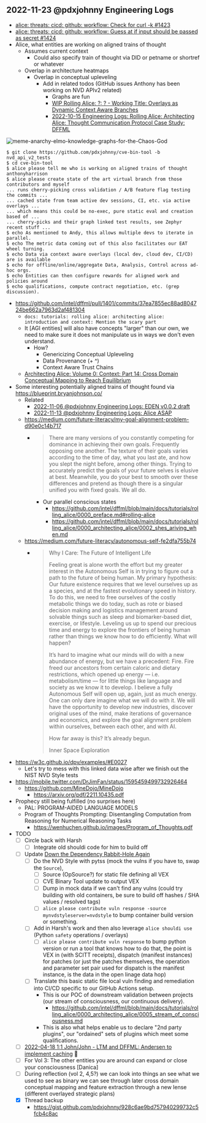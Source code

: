 ## 2022-11-23 @pdxjohnny Engineering Logs

- [alice: threats: cicd: github: workflow: Check for curl -k #1423](https://github.com/intel/dffml/issues/1423)
- [alice: threats: cicd: github: workflow: Guess at if input should be passed as secret #1424](https://github.co/intel/dffml/issues/1424)
- Alice, what entities are working on aligned trains of thought
  - Assumes current context
    - Could also specify train of thought via DID or petname or shortref or whatever
  - Overlap in architecture heatmaps
    - Overlap in conceptual upleveling
      - Add in related todos (GitHub issues Anthony has been working on NVD APIv2 related)
        - Graphs are fun
        - [WIP Rolling Alice: ?: ? - Working Title: Overlays as Dynamic Context Aware Branches](https://github.com/intel/dffml/discussions/1406?sort=new#discussioncomment-4180716)
        - [2022-10-15 Engineering Logs: Rolling Alice: Architecting Alice: Thought Communication Protocol Case Study: DFFML](https://github.com/intel/dffml/discussions/1406?sort=new#discussioncomment-3883683)

![meme-anarchy-elmo-knowledge-graphs-for-the-Chaos-God](https://user-images.githubusercontent.com/5950433/203634346-111c884d-0f95-4066-addf-dbfbaeda4910.png)

```console
$ git clone https://github.com/pdxjohnny/cve-bin-tool -b nvd_api_v2_tests
$ cd cve-bin-tool
$ alice please tell me who is working on aligned trains of thought
anthonyharrison
$ alice please create state of the art virtual branch from those contributors and myself
... runs cherry-picking cross validation / A/B feature flag testing the commits ...
... cached state from team active dev sessions, CI, etc. via active overlays ...
... which means this could be no-exec, pure static eval and creation based of ...
... cherry-picks and their graph linked test results, see Zephyr recent stuff ...
$ echo As mentioned to Andy, this allows multiple devs to iterate in parallel.
$ echo The metric data coming out of this also facilitates our EAT wheel turning.
$ echo Data via context aware overlays (local dev, cloud dev, CI/CD) are is available
$ echo for offline/online/aggregate Data, Analysis, Control across ad-hoc orgs.
$ echo Entities can then configure rewards for aligned work and policies around
$ echo qualifications, compute contract negotiation, etc. (grep discussion).
```

- https://github.com/intel/dffml/pull/1401/commits/37ea7855ec88ad804724be662a7963d2af481304
  - `docs: tutorials: rolling alice: architecting alice: introduction and context: Mention the scary part`
  - It [AGI entities] will also have concepts "larger" than our own, we need to make sure
it does not manipulate us in ways we don't even understand.
    - How?
      - Genericizing Conceptual Upleveling
      - Data Provenance (+ ^)
      - Context Aware Trust Chains
  - [Architecting Alice: Volume 0: Context: Part 14: Cross Domain Conceptual Mapping to Reach Equilibrium](https://www.youtube.com/watch?v=A-S9Z684o4Y&list=PLtzAOVTpO2jaHsS4o-sDzDyHEug-1KRbK)
- Some interesting potentially aligned trains of thought found via https://blueprint.bryanjohnson.co/
  - Related
    - [2022-11-06 @pdxjohnny Engineering Logs: EDEN v0.0.2 draft](https://github.com/intel/dffml/discussions/1406?sort=new#discussioncomment-4068656)
    - [2022-11-13 @pdxjohnny Engineering Logs: Alice ASAP](https://github.com/intel/dffml/discussions/1406?sort=new#discussioncomment-4128767)
  - https://medium.com/future-literacy/my-goal-alignment-problem-d90e0c14b717
    - > There are many versions of you constantly competing for dominance in achieving their own goals. Frequently opposing one another. The texture of their goals varies according to the time of day, what you last ate, and how you slept the night before, among other things. Trying to accurately predict the goals of your future selves is elusive at best. Meanwhile, you do your best to smooth over these differences and pretend as though there is a singular unified you with fixed goals. We all do.
      - Our parallel conscious states
        - https://github.com/intel/dffml/blob/main/docs/tutorials/rolling_alice/0000_preface.md#rolling-alice
        - https://github.com/intel/dffml/blob/main/docs/tutorials/rolling_alice/0000_architecting_alice/0002_shes_ariving_when.md
  - https://medium.com/future-literacy/autonomous-self-fe2dfa755b74
    - > Why I Care: The Future of Intelligent Life
      >
      > Feeling great is alone worth the effort but my greater interest in the Autonomous Self is in trying to figure out a path to the future of being human. My primary hypothesis: Our future existence requires that we level ourselves up as a species, and at the fastest evolutionary speed in history. To do this, we need to free ourselves of the costly metabolic things we do today, such as rote or biased decision making and logistics management around solvable things such as sleep and biomarker-based diet, exercise, or lifestyle. Leveling us up to spend our precious time and energy to explore the frontiers of being human rather than things we know how to do efficiently. What will happen?
      >
      > It’s hard to imagine what our minds will do with a new abundance of energy, but we have a precedent: Fire. Fire freed our ancestors from certain caloric and dietary restrictions, which opened up energy — i.e. metabolism/time — for little things like language and society as we know it to develop. I believe a fully Autonomous Self will open up, again, just as much energy. One can only dare imagine what we will do with it. We will have the opportunity to develop new industries, discover original uses of the mind, make iterations of governance and economics, and explore the goal alignment problem within ourselves, between each other, and with AI.
      >
      > How far away is this? It’s already begun.
      >
      > Inner Space Exploration
- https://w3c.github.io/dpv/examples/#E0027
  - Let's try to mess with this linked data wise after we finish out the NIST NVD Style tests
- https://mobile.twitter.com/DrJimFan/status/1595459499732926464
  - https://github.com/MineDojo/MineDojo
    - https://arxiv.org/pdf/2211.10435.pdf
- Prophecy still being fulfilled (no surprises here)
  - PAL: PROGRAM-AIDED LANGUAGE MODELS
  - Program of Thoughts Prompting: Disentangling Computation from Reasoning for Numerical Reasoning Tasks
    - https://wenhuchen.github.io/images/Program_of_Thoughts.pdf
- TODO
  - [ ] Circle back with Harsh
    - [ ] Integrate old shouldi code for him to build off
  - [ ] Update [Down the Dependency Rabbit-Hole Again](https://github.com/intel/dffml/blob/main/docs/tutorials/rolling_alice/0001_coach_alice/0001_down_the_dependency_rabbit_hole_again.md)
    - [ ] Do the NVD Style with pytss (mock the vulns if you have to, swap the `Source`),
      - [ ] Source (OpSource?) for static file defining all VEX
      - [ ] CVE Binary Tool update to output VEX
      - [ ] Dump in mock data if we can't find any vulns (could try building with old containers, be sure to build off hashes / SHA values / resolved tags)
      - [ ] `alice please contribute vuln response -source mynvdstyleserver=nvdstyle` to bump container build version or something.
    - [ ] Add in Harsh's work and then also leverage `alice shouldi use` (Python `safety` operations / overlays)
      - [ ] `alice please contribute vuln response` to bump python version or run a tool that knows how to do that, the point is VEX in (with SCITT receipts), dispatch (manifest instances) for patches (or just the patches themselves, the operation and parameter set pair used for dispatch is the manifest instance, is the data in the open linage data hop)
    - [ ] Translate this basic static file local vuln finding and remediation
          into CI/CD specific to our GitHub Actions setup.
      - This is our POC of downstream validation between projects (our
        stream of consciousness, our continuous delivery).
        - https://github.com/intel/dffml/blob/main/docs/tutorials/rolling_alice/0000_architecting_alice/0005_stream_of_consciousness.md
      - This is also what helps enable us to declare "2nd party plugins",
        our "ordained" sets of plugins which meet some qualifications.
  - [ ] [2022-04-18 1:1 John/John - LTM and DFFML: Andersen to implement caching](https://github.com/intel/dffml/discussions/1368#discussioncomment-2599017) :grimacing:
  - [ ] For Vol 3: The other entities you are around can expand or close your consciousness [Danica]
  - [ ] During reflection (vol 2, 4,5?) we can look into things an see what we used to see as binary we can see through later cross domain conceptual mapping and feature extraction through a new lense (different overlayed strategic plans)
  - [x] Thread backup
    - https://gist.github.com/pdxjohnny/928c6ae9bd757940299732c5fcb4c8ac